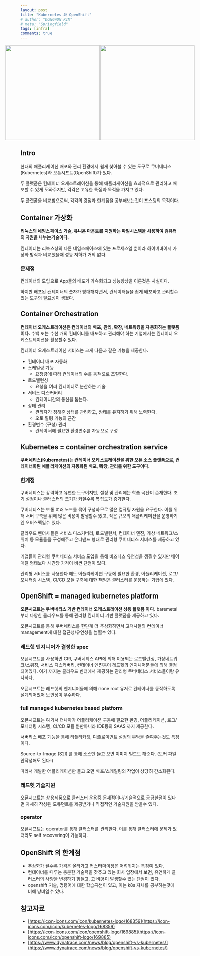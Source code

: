 ```yaml
---
layout: post
title: "Kubernetes 와 OpenShift"
# author: "DONGWON KIM"
# meta: "Springfield"
tags: [infra]
comments: true
---
```

<div style="display: flex; flex-direction: row; justify-content: center">
  <img src="https://cdn.icon-icons.com/icons2/2699/PNG/512/kubernetes_logo_icon_168359.png" style="width: 300px">
  <img src="https://cdn.icon-icons.com/icons2/2699/PNG/512/openshift_logo_icon_169885.png" style="width: 300px">
</div>

## Intro

현대의 애플리케이션 배포와 관리 환경에서 쉽게 찾아볼 수 있는 도구로 쿠버네티스(Kubernetes)와 오픈시프트(OpenShift)가 있다. 

두 플랫폼은 컨테이너 오케스트레이션을 통해 애플리케이션을 효과적으로 관리하고 배포할 수 있게 도와주지만, 각각은 고유한 특징과 목적을 가지고 있다.

두 플랫폼을 비교함으로써, 각각의 강점과 한계점을 공부해보는것이 포스팅의 목적이다.

## Container 가상화

**리눅스의 네임스페이스 기술, 유니온 마운트를 지원하는 파일시스템을 사용하여 컴퓨터의 자원을 나누는기술이다.**

컨테이너는 리눅스상의 다른 네임스페이스에 있는 프로세스일 뿐이라 하이버바이저 가상화 방식과 비교했을때 성능 저하가 거의 없다.

### 문제점

컨테이너의 도입으로 App들의 배포가 가속화되고 성능향상을 이룬것은 사실이다.

하지만 배포된 컨테이너의 숫자가 방대해지면서, 컨테이터들을 쉽게 배포하고 관리할수 있는 도구의 필요성이 생겼다.

## Container Orchestration

**컨테이너 오케스트레이션은 컨테이너의 배포, 관리, 확장, 네트워킹을 자동화하는 플랫폼이다.** 수백 또는 수천 개의 컨테이너를 배포하고 관리해야 하는 기업에서는 컨테이너 오케스트레이션을 활용할수 있다.

컨테이너 오케스트레이션 서비스는 크게 다음과 같은 기능을 제공한다.

- 컨테이너 배포 자동화
- 스케일링 기능
    - 요청량에 따라 컨테이너의 수를 동적으로 조절한다.
- 로드밸런싱
    - 요청을 여러 컨테이너로 분산하는 기술
- 서비스 디스커버리
    - 컨테이너간의 통신을 돕는다.
- 상태 관리
    - 관리자가 정해준 상태를 관리하고, 상태를 유지하기 위해 노력한다.
    - 오토 힐링 기능의 근간
- 환경변수 (구성) 관리
    - 컨테이너에 필요한 환경변수를 자동으로 구성

## Kubernetes = container orchestration service

**쿠버네티스(Kubernetes)는 컨테이너 오케스트레이션을 위한 오픈 소스 플랫폼으로, 컨테이너화된 애플리케이션의 자동화된 배포, 확장, 관리를 위한 도구이다.**

### 한계점

쿠버네티스는 강력하고 유연한 도구이지만, 설정 및 관리에는 학습 곡선이 존재한다. 초기 설정이나 클러스터의 크기가 커질수록 복잡도가 증가한다.

쿠버네티스는 보통 여러 노드를 묶어 구성하므로 많은 컴퓨팅 자원을 요구한다. 이를 위해 서버 구축을 위해 많은 비용이 발생할수 있고, 작은 규모의 애플리케이션을 운영하기엔 오버스펙일수 있다.

클라우드 벤더사들은 서비스 디스커버리, 로드밸런서, 컨테이너 엔진, 가상 네트워크/스위치 등 모듈들을 구성해주고 온디맨드 형태로 관리형 쿠버네티스 서비스를 제공하고 있다.

기업들이 관리형 쿠버네티스 서비스 도입을 통해 비즈니스 유연성을 챙길수 있지만 배어매탈 형태보다 시간당 가격이 비싼 단점이 있다.

관리형 서비스를 사용한다 해도 어플리케이션 구동에 필요한 환경, 어플리케이션, 로그/ 모니터링 시스템, CI/CD 모듈 구축에 대한 책임은 클러스터를 운용하는 기업에 있다.

## OpenShift = managed kubernetes platform

**오픈시프트는 쿠버네티스 기반 컨테이너 오케스트레이션 상용 플랫폼 이다.** baremetal 부터 다양한 클라우드를 통해 관리형 컨테이너 기반 플랫폼을 제공하고 있다.

오픈시프트를 통해 쿠버네티스를 한단계 더 추상화하면서 고객사들의 컨테이너 management에 대한 접근성/유연성을 높힐수 있다.

### 레드헷 엔지니어가 결정한 spec

오픈시프트를 사용하면 CRI, 쿠버네티스 API에 의해 이용되는 로드밸런싱, 가상네트워크/스위칭, 서비스 디스커버리, 컨테이너 엔진등이 레드헷의 엔지니어분들에 의해 결정되어있다. 여기 까지는 클라우드 벤더에서 제공하는 관리형 쿠버네티스 서비스들이랑 유사하다.

오픈시프트는 레드헷의 엔지니어들에 의해 none root 유저로 컨테이너를 동작하도록 설계되어있어 보안성이 우수하다.

### full managed kubernetes based platform

오픈시프트는 여기서 더나아가 어플리케이션 구동에 필요한 환경, 어플리케이션, 로그/ 모니터링 시스템, CI/CD 모듈 뿐만아니라 IDE등의 SAAS 까지 제공한다. 

서버리스 배포 기능을 통해 리플리카셋, 디플로이먼트 설정의 부담을 줄여주는것도 특징이다.

Source-to-Image (S2I) 를 통해 소스만 들고 오면 이미지 빌드도 해준다. (도커 파일 안작성해도 된다!)

따라서 개발한 어플리케이션만 들고 오면 배포/스케일링의 작업이 상당히 간소화된다.

### 레드헷 기술지원

오픈시프트는 상용제품으로 클러스터 운용중 문제점이나/기술적으로 궁금한점이 있다면 자세히 작성된 도큐먼트를 제공받거나 직접적인 기술지원을 받을수 있다.

### operator

오픈시프트는 operator를 통해 클러스터를 관리한다. 이를 통해 클러스터에 문제가 있더라도 self recovering이 가능하다.

## OpenShift 의 한계점
- 추상화가 될수록 가격은 올라가고 커스터마이징은 어려워지는 특징이 있다.
- 컨테이너를 다루는 충분한 기술력을 갖추고 있는 회사 입장에서 보면, 유연하게 클러스터의 사양을 변경하기 힘들고, 고 비용이 발생할수 있는 단점이 있다.
- openshift 기술, 명령어에 대한 학습곡선이 있고, 이는 k8s 자체를 공부하는것에 비해 낭비일수 있다.


## 참고자료
- [https://icon-icons.com/icon/kubernetes-logo/168359](https://icon-icons.com/icon/kubernetes-logo/168359)
- [https://icon-icons.com/icon/openshift-logo/169885](https://icon-icons.com/icon/openshift-logo/169885)
- [https://www.dynatrace.com/news/blog/openshift-vs-kubernetes/](https://www.dynatrace.com/news/blog/openshift-vs-kubernetes/)
